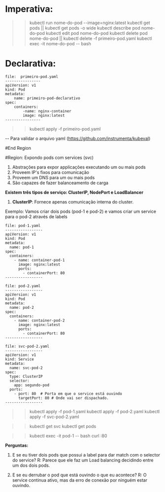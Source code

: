 # Imperativa: 

> > kubectl run nome-do-pod --image=nginx:latest
> > kubectl get pods || kubectl get pods -o wide
> > kubectl describe pod nome-do-pod
> > kubectl edit pod nome-do-pod
> > kubectl delete pod nome-do-pod || kubectl delete -f primeiro-pod.yaml
> > kubectl exec -it nome-do-pod -- bash

# Declarativa: 

```
file:  primeiro-pod.yaml
----------------
apiVersion: v1
kind: Pod
metadata: 
	name: primeiro-pod-declarativo
spec: 
	containers:
		-name: nginx-container
		image: nginx:latest
----------------
```

> > kubectl apply -f primeiro-pod.yaml

-- Para validar o arquivo yaml (https://github.com/instrumenta/kubeval)

#End Region

#Region: Expondo pods com services (svc) 

1. Abstrações para expor applicações executando um ou mais pods
2. Proveem IP's fixos para comunicação
3. Proveem um DNS para um ou mais pods
4. São capazes de fazer balanceamento de carga

**Existem três tipos de serviço: ClusterIP, NodePort e LoadBalancer**

1. **ClusterIP**: Fornece apenas comunicação interna do cluster. 

Exemplo:
Vamos criar dois pods (pod-1 e pod-2) e vamos criar um service para o pod-2 
através de labels

```
file: pod-1.yaml
-----------------
apiVersion: v1
kind: Pod
metadata:
  name: pod-1
spec:
  containers:
    - name: container-pod-1
      image: nginx:latest
      ports:
        - containerPort: 80
-----------------
```

```
file: pod-2.yaml
-----------------
apiVersion: v1
kind: Pod
metadata:
  name: pod-2
spec:
  containers:
    - name: container-pod-2
      image: nginx:latest
      ports:
        - containerPort: 80
-----------------
```

```
file: svc-pod-2.yaml
-----------------
apiVersion: v1
kind: Service
metadata:
  name: svc-pod-2
spec:
  type: ClusterIP
  selector: 
    app: segundo-pod
  ports: 
    - port: 80  # Porta em que o service está ouvindo
	  targetPort: 80 # Onde vai ser dispachado.
-----------------
```

> > kubectl apply -f pod-1.yaml
> > kubectl apply -f pod-2.yaml
> > kubectl apply -f svc-pod-2.yaml

> > kubectl get svc 
> > kubectl get pods

> > kubectl exec -it pod-1 -- bash
> > curl <ip do svc-pod-2>:80

**Perguntas:** 
1. E se eu tiver dois pods que possui a label para dar match com o selector do service? 
R: Parece que ele faz um Load balancing decidindo entre um dos dois pods. 

2. E se eu derrubar o pod que está ouvindo o que eu acontece? 
R: O service continua ativo, mas da erro de conexão por ninguém estar ouvindo.





